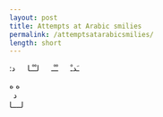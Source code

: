 ```yaml
---
layout: post
title: Attempts at Arabic smilies
permalink: /attemptsatarabicsmilies/
length: short
---
```


&#x202b;
&emsp; ـَدـْ
&emsp; ـْـْـ
&emsp; لـْـْـا
&emsp; د:



&#x202b;
ه  ه  
&ensp;د  
لــــا  

